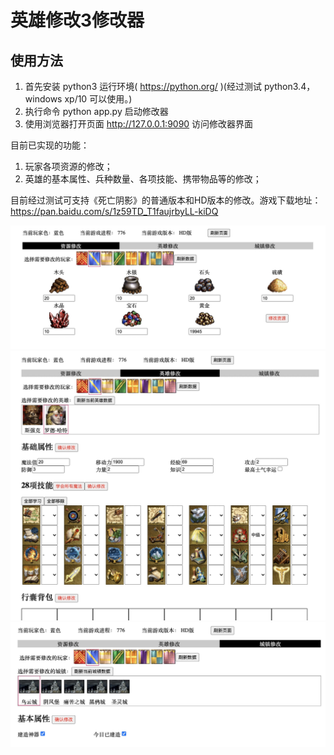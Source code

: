 # 英雄修改3修改器

## 使用方法
1. 首先安装 python3 运行环境( https://python.org/ )(经过测试 python3.4，windows xp/10 可以使用。)
2. 执行命令 python app.py 启动修改器
3. 使用浏览器打开页面 http://127.0.0.1:9090 访问修改器界面


目前已实现的功能：
1. 玩家各项资源的修改；
2. 英雄的基本属性、兵种数量、各项技能、携带物品等的修改；


目前经过测试可支持《死亡阴影》的普通版本和HD版本的修改。游戏下载地址： https://pan.baidu.com/s/1z59TD_T1faujrbyLL-kiDQ 

![](screenshots/image00.jpg)
![](screenshots/image01.jpg)
![](screenshots/image02.jpg)

